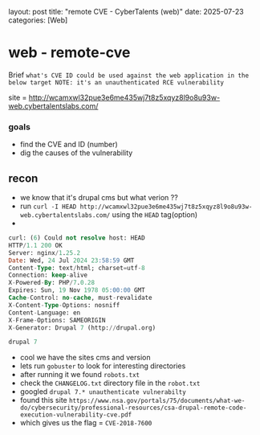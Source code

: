 layout: post
title: "remote CVE - CyberTalents (web)"
date: 2025-07-23
categories: [Web]
# web - remote-cve

Brief `what's CVE ID could be used against the web application in the below target NOTE: it's an unauthenticated RCE vulnerability`

site = http://wcamxwl32pue3e6me435wj7t8z5xqyz8l9o8u93w-web.cybertalentslabs.com/

### goals 
- find the CVE and ID (number) 
- dig the causes of the vulnerability 
## recon 

- we know that it's drupal cms but what verion ??
- run ``curl -I HEAD http://wcamxwl32pue3e6me435wj7t8z5xqyz8l9o8u93w-web.cybertalentslabs.com/`` using the ``HEAD`` tag(option)  
- 
```sql 
curl: (6) Could not resolve host: HEAD
HTTP/1.1 200 OK
Server: nginx/1.25.2
Date: Wed, 24 Jul 2024 23:58:59 GMT
Content-Type: text/html; charset=utf-8
Connection: keep-alive
X-Powered-By: PHP/7.0.28
Expires: Sun, 19 Nov 1978 05:00:00 GMT
Cache-Control: no-cache, must-revalidate
X-Content-Type-Options: nosniff
Content-Language: en
X-Frame-Options: SAMEORIGIN
X-Generator: Drupal 7 (http://drupal.org)

drupal 7
``` 

- cool we have the sites cms and version 
- lets run ``gobuster`` to look for interesting directories 
- after running it we found ``robots.txt``   
- check the ``CHANGELOG.txt`` directory file in the ``robot.txt``
- googled ``drupal 7.* unauthenticate vulnerabilty``
- found this site `https://www.nsa.gov/portals/75/documents/what-we-do/cybersecurity/professional-resources/csa-drupal-remote-code-execution-vulnerability-cve.pdf` 
- which gives us  the flag = ``CVE-2018-7600 `` 
 
